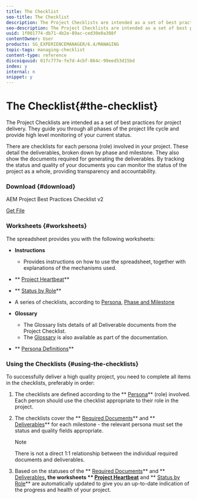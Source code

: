 ```yaml
---
title: The Checklist
seo-title: The Checklist
description: The Project Checklists are intended as a set of best practices for project delivery. They guide you through all phases of the project life cycle and provide high level monitoring of your current status. 
seo-description: The Project Checklists are intended as a set of best practices for project delivery. They guide you through all phases of the project life cycle and provide high level monitoring of your current status. 
uuid: 1f001774-db71-4b2e-89ac-ced30e0a308f
contentOwner: User
products: SG_EXPERIENCEMANAGER/6.4/MANAGING
topic-tags: managing-checklist
content-type: reference
discoiquuid: 01fc777e-fe7d-4cbf-864c-99eed53d15bd
index: y
internal: n
snippet: y
---
```


# The Checklist{#the-checklist}

The Project Checklists are intended as a set of best practices for project delivery. They guide you through all phases of the project life cycle and provide high level monitoring of your current status.

There are checklists for each persona (role) involved in your project. These detail the deliverables, broken down by phase and milestone. They also show the documents required for generating the deliverables. By tracking the status and quality of your documents you can monitor the status of the project as a whole, providing transparency and accountability.

### Download {#download}

<!--
Comment Type: remark
Last Modified By: unknown unknown (ims-author-57F1056A4CD116590A746C15@AdobeID)
Last Modified Date: 2017-11-30T05:46:59.622-0500
<p>please provide the official file for download</p>
<p>version below is as of 2016-11-15</p>
-->

AEM Project Best Practices Checklist v2

[Get File](assets/aem_project_bp_checklistv2.xlsx)

### Worksheets {#worksheets}

<!--
Comment Type: remark
Last Modified By: unknown unknown (ims-author-57F1056A4CD116590A746C15@AdobeID)
Last Modified Date: 2017-11-30T05:46:59.663-0500
<p>does the glossary only cover deliverables?</p>
-->

The spreadsheet provides you with the following worksheets:

* **Instructions**

    * Provides instructions on how to use the spreadsheet, together with explanations of the mechanisms used.

* ** [Project Heartbeat](../../managing/using/best-practices.md#projectheartbeat)**
* ** [Status by Role](../../managing/using/best-practices.md#statusbyrole)**
* A series of checklists, according to [Persona](../../managing/using/best-practices.md#persona), [Phase and Milestone](../../managing/using/best-practices.md#phasesandmilestones)

* **Glossary**

    * The Glossary lists details of all Deliverable documents from the Project Checklist. 
    * The [Glossary](../../managing/using/best-practices-glossary.md) is also available as part of the documentation.

* ** [Persona Definitions](../../managing/using/best-practices.md#persona)**

### Using the Checklists {#using-the-checklists}

To successfully deliver a high quality project, you need to complete all items in the checklists, preferably in order:

1. The checklists are defined according to the ** [Persona](../../managing/using/best-practices.md#persona)** (role) involved. Each person should use the checklist appropriate to their role in the project. 
1. The checklists cover the ** [Required Documents](../../managing/using/best-practices.md#requireddocuments)** and ** [Deliverables](../../managing/using/best-practices.md#deliverables)** for each milestone - the relevant persona must set the status and quality fields appropriate.

   >[!NOTE]
   >
   >There is not a direct 1:1 relationship between the individual required documents and deliverables.

1. Based on the statuses of the ** [Required Documents](../../managing/using/best-practices.md#requireddocuments)** and ** [Deliverables](../../managing/using/best-practices.md#deliverables)**, the worksheets ** [Project Heartbeat](../../managing/using/best-practices.md#projectheartbeat)** and ** [Status by Role](../../managing/using/best-practices.md#statusbyrole)** are automatically updated to give you an up-to-date indication of the progress and health of your project.

